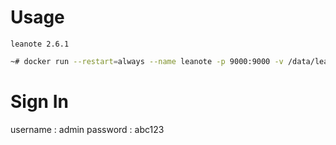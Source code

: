 # Usage

`leanote 2.6.1`

```bash
~# docker run --restart=always --name leanote -p 9000:9000 -v /data/leanote:/omo/data -d xtechcloud/omo-leanote
```

# Sign In
username : admin
password : abc123
